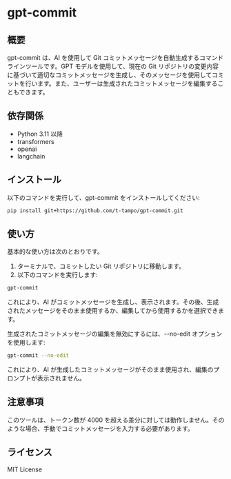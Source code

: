 # gpt-commit

## 概要

gpt-commit は、AI を使用して Git コミットメッセージを自動生成するコマンドラインツールです。GPT モデルを使用して、現在の Git リポジトリの変更内容に基づいて適切なコミットメッセージを生成し、そのメッセージを使用してコミットを行います。また、ユーザーは生成されたコミットメッセージを編集することもできます。

## 依存関係

- Python 3.11 以降
- transformers
- openai
- langchain

## インストール

以下のコマンドを実行して、gpt-commit をインストールしてください:

```bash
pip install git+https://github.com/t-tampo/gpt-commit.git
```

## 使い方

基本的な使い方は次のとおりです。

1. ターミナルで、コミットしたい Git リポジトリに移動します。
2. 以下のコマンドを実行します:

```bash
gpt-commit
```

これにより、AI がコミットメッセージを生成し、表示されます。その後、生成されたメッセージをそのまま使用するか、編集してから使用するかを選択できます。

生成されたコミットメッセージの編集を無効にするには、--no-edit オプションを使用します:

```bash
gpt-commit --no-edit
```

これにより、AI が生成したコミットメッセージがそのまま使用され、編集のプロンプトが表示されません。

## 注意事項

このツールは、トークン数が 4000 を超える差分に対しては動作しません。そのような場合、手動でコミットメッセージを入力する必要があります。

## ライセンス

MIT License
